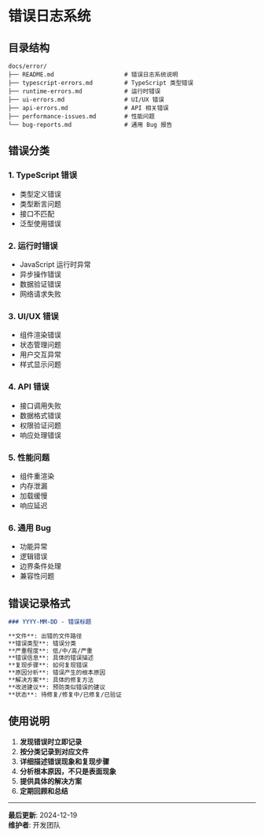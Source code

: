 # 错误日志系统

## 目录结构
```
docs/error/
├── README.md                    # 错误日志系统说明
├── typescript-errors.md         # TypeScript 类型错误
├── runtime-errors.md            # 运行时错误
├── ui-errors.md                 # UI/UX 错误
├── api-errors.md                # API 相关错误
├── performance-issues.md        # 性能问题
└── bug-reports.md               # 通用 Bug 报告
```

## 错误分类

### 1. TypeScript 错误
- 类型定义错误
- 类型断言问题
- 接口不匹配
- 泛型使用错误

### 2. 运行时错误
- JavaScript 运行时异常
- 异步操作错误
- 数据验证错误
- 网络请求失败

### 3. UI/UX 错误
- 组件渲染错误
- 状态管理问题
- 用户交互异常
- 样式显示问题

### 4. API 错误
- 接口调用失败
- 数据格式错误
- 权限验证问题
- 响应处理错误

### 5. 性能问题
- 组件重渲染
- 内存泄漏
- 加载缓慢
- 响应延迟

### 6. 通用 Bug
- 功能异常
- 逻辑错误
- 边界条件处理
- 兼容性问题

## 错误记录格式

```markdown
### YYYY-MM-DD - 错误标题

**文件**: 出错的文件路径
**错误类型**: 错误分类
**严重程度**: 低/中/高/严重
**错误信息**: 具体的错误描述
**复现步骤**: 如何复现错误
**原因分析**: 错误产生的根本原因
**解决方案**: 具体的修复方法
**改进建议**: 预防类似错误的建议
**状态**: 待修复/修复中/已修复/已验证
```

## 使用说明

1. **发现错误时立即记录**
2. **按分类记录到对应文件**
3. **详细描述错误现象和复现步骤**
4. **分析根本原因，不只是表面现象**
5. **提供具体的解决方案**
6. **定期回顾和总结**

---

**最后更新**: 2024-12-19  
**维护者**: 开发团队
